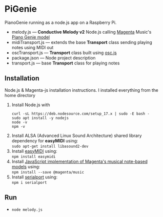 # PiGenie
PianoGenie running as a node.js app on a Raspberry Pi.
* melody.js — **Conductive Melody v2** Node.js calling [Magenta](https://github.com/magenta) Music's [Piano Genie model](https://github.com/magenta/magenta/tree/master/magenta/models/piano_genie)
* midiTransport.js — extends the base **Transport** class sending playing notes using MIDI out
* oscTransport.js — **Transport** class built using [osc.js](https://www.npmjs.com/package/osc)
* package.json — Node project description
* transport.js —  base **Transport** class for playing notes

## Installation
Node.js & Magenta-js installation instructions. I installed everything from the home directory
1. Install Node.js  with
	```
	curl -sL https://deb.nodesource.com/setup_17.x | sudo -E bash -
	sudo apt install -y nodejs
	node -v
	npm -v
	```
2. Install ALSA (Advanced Linux Sound Architecture) shared library dependency for **easyMIDI** using:\
`sudo apt-get install libasound2-dev`
3. Install [easyMIDI](https://www.npmjs.com/package/easymidi) using:\
`npm install easymidi`
4. Install [JavaScript implementation of Magenta's musical note-based models](https://magenta.github.io/magenta-js/music/) using:\
`npm install --save @magenta/music`
5. Install [serialport](https://www.npmjs.com/package/serialport) using:\
`npm i serialport`

## Run
* `node melody.js`
